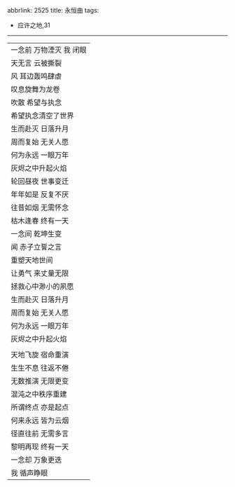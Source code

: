 abbrlink: 2525
title: 永恒曲
tags:
  - 应许之地,31
---
|      |
|--|
|一念前 万物湮灭 我 闭眼|
|天无言 云被撕裂|
|风 耳边轰鸣肆虐|
|叹息旋舞为龙卷|
|吹散 希望与执念|
|希望执念清空了世界|
|生而赴灭 日落升月|
|周而复始 无关人愿|
|何为永远 一眼万年|
|灰烬之中升起火焰|
|轮回昼夜 世事变迁|
|年年如是 反复不厌|
|往昔如烟 无需怀念|
|枯木逢春 终有一天|
|一念间 乾坤生变|
|闻 赤子立誓之言|
|重塑天地世间|
|让勇气 来丈量无限|
|拯救心中渺小的夙愿|
|生而赴灭 日落升月|
|周而复始 无关人愿|
|何为永远 一眼万年|
|灰烬之中升起火焰|
|      |
|天地飞旋 宿命重演|
|生生不息 往返不倦|
|无数推演 无限更变|
|混沌之中秩序重建|
|所谓终点 亦是起点|
|何来永远 皆为云烟|
|径直往前 无需多言|
|黎明再现 终有一天|
|一念却 万象更迭|
|我 循声睁眼|
